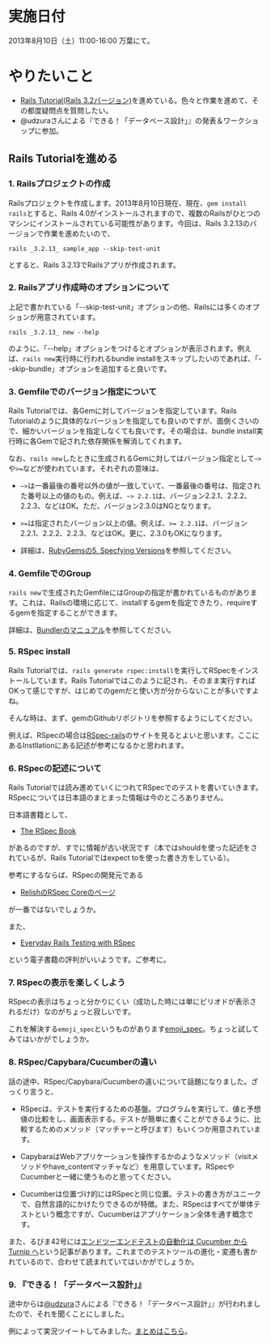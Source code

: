 # 実施日付

2013年8月10日（土）11:00-16:00 万葉にて。

# やりたいこと

+ [Rails Tutorial(Rails 3.2バージョン)](http://ruby.railstutorial.org/ruby-on-rails-tutorial-book?version=3.2)を進めている。色々と作業を進めて、その都度疑問点を質問したい。
+ @udzuraさんによる『できる！「データベース設計」』の発表＆ワークショップに参加。

## Rails Tutorialを進める

### 1. Railsプロジェクトの作成

Railsプロジェクトを作成します。2013年8月10日現在、現在、`gem install rails`とすると、Rails 4.0がインストールされますので、複数のRailsがひとつのマシンにインストールされている可能性があります。今回は、Rails 3.2.13のバージョンで作業を進めたいので、

```
rails _3.2.13_ sample_app --skip-test-unit
```

とすると、Rails 3.2.13でRailsアプリが作成されます。

### 2. Railsアプリ作成時のオプションについて

上記で書かれている「--skip-test-unit」オプションの他、Railsには多くのオプションが用意されています。

```
rails _3.2.13_ new --help
```
のように、「--help」オプションをつけるとオプションが表示されます。例えば、`rails new`実行時に行われるbundle installをスキップしたいのであれば、「--skip-bundle」オプションを追加すると良いです。

### 3. Gemfileでのバージョン指定について

Rails Tutorialでは、各Gemに対してバージョンを指定しています。Rails Tutorialのように具体的なバージョンを指定しても良いのですが、面倒くさいので、細かいバージョンを指定しなくても良いです。その場合は、bundle install実行時に各Gemで記された依存関係を解消してくれます。

なお、```rails new```したときに生成されるGemに対してはバージョン指定として`~>`や`>=`などが使われています。それぞれの意味は、

* `~>`は一番最後の番号以外の値が一致していて、一番最後の番号は、指定された番号以上の値のもの。例えば、`~> 2.2.1`は、バージョン2.2.1、2.2.2、2.2.3、などはOK。ただ、バージョン2.3.0はNGとなります。
* `>=`は指定されたバージョン以上の値。例えば、`>= 2.2.1`は、バージョン2.2.1、2.2.2、2.2.3、などはOK。更に、2.3.0もOKになります。

* 詳細は、[RubyGemsの5. Specfying Versions](http://docs.rubygems.org/read/chapter/16#page74)を参照してください。

### 4. GemfileでのGroup

`rails new`で生成されたGemfileにはGroupの指定が書かれているものがあります。これは、Railsの環境に応じて、installするgemを指定できたり、requireするgemを指定することができます。

詳細は、[Bundlerのマニュアル](http://bundler.io/v1.3/groups.html)を参照してください。

### 5. RSpec install

Rails Tutorialでは、`rails generate rspec:install`を実行してRSpecをインストールしています。Rails Tutorialではこのように記され、そのまま実行すればOKって感じですが、はじめてのgemだと使い方が分からないことが多いですよね。

そんな時は、まず、gemのGithubリポジトリを参照するようにしてください。

例えば、RSpecの場合は[RSpec-rails](https://github.com/rspec/rspec-rails)のサイトを見るとよいと思います。ここにあるInstllationにある記述が参考になるかと思われます。

### 6. RSpecの記述について

Rails Tutorialでは読み進めていくにつれてRSpecでのテストを書いていきます。RSpecについては日本語のまとまった情報は今のところありません。

日本語書籍として、

* [The RSpec Book](http://books.shoeisha.co.jp/book/b94964.html)

があるのですが、すでに情報が古い状況です（本ではshouldを使った記述をされているが、Rails Tutorialではexpect toを使った書き方をしている）。

参考にするならば、RSpecの開発元である

* [RelishのRSpec Coreのページ](https://www.relishapp.com/rspec/rspec-core/docs)

が一番ではないでしょうか。

また、

* [Everyday Rails Testing with RSpec](https://leanpub.com/everydayrailsrspec)

という電子書籍の評判がいいようです。ご参考に。

### 7. RSpecの表示を楽しくしよう

RSpecの表示はちょっと分かりにくい（成功した時には単にピリオドが表示されるだけ）なのがちょっと寂しいです。

これを解決する`emoji_spec`というものがあります[emoji_spec](https://gist.github.com/meesterdude/6112257)。ちょっと試してみてはいかがでしょうか。

### 8. RSpec/Capybara/Cucumberの違い

話の途中、RSpec/Capybara/Cucumberの違いについて話題になりました。ざっくり言うと、

* RSpecは、テストを実行するための基盤。プログラムを実行して、値と予想値の比較をし、画面表示する。テストが簡単に書くことができるように、比較するためのメソッド（マッチャーと呼びます）もいくつか用意されています。

* CapybaraはWebアプリケーションを操作するかのようなメソッド（visitメソッドやhave_contentマッチャなど）を用意しています。RSpecやCucumberと一緒に使うものと思ってください。

* Cucumberは位置づけ的にはRSpecと同じ位置。テストの書き方がユニークで、自然言語的にかけたりできるのが特徴。また、RSpecはすべてが単体テストという概念ですが、Cucumberはアプリケーション全体を通す概念です。

また、るびま42号には[エンドツーエンドテストの自動化は Cucumber から Turnip へ](http://magazine.rubyist.net/?0042-FromCucumberToTurnip)という記事があります。これまでのテストツールの進化・変遷も書かれているので、合わせて読まれていてはいかがでしょうか。

### 9. 『できる！「データベース設計」』

途中からは[@udzura](https://twitter.com/udzura)さんによる『できる！「データベース設計」』が行われましたので、それを聞くことにしました。

例によって実況ツイートしてみました。[まとめはこちら](http://togetter.com/li/546713)。




